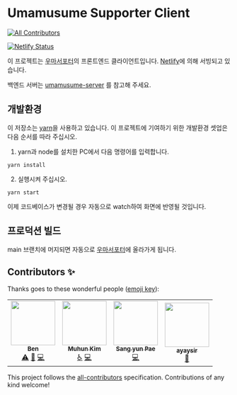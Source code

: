 # Umamusume Supporter Client

<!-- ALL-CONTRIBUTORS-BADGE:START - Do not remove or modify this section -->
[![All Contributors](https://img.shields.io/badge/all_contributors-4-orange.svg?style=flat-square)](#contributors-)
<!-- ALL-CONTRIBUTORS-BADGE:END -->

[![Netlify Status](https://api.netlify.com/api/v1/badges/4ee9162c-4267-44a3-a938-a3593d29e261/deploy-status)](https://app.netlify.com/sites/dreamy-northcutt-cfb2f0/deploys)

이 프로젝트는 [우마서포터](https://uma.sonagi.dev)의 프론트엔드 클라이언트입니다.
[Netlify](https://netlify.com)에 의해 서빙되고 있습니다.

백엔드 서버는 [umamusume-server](https://github.com/UmaSuppoter/umamusume-server) 를 참고해 주세요.

## 개발환경

이 저장소는 [yarn](https://yarnpkg.com)을 사용하고 있습니다.
이 프로젝트에 기여하기 위한 개발환경 셋업은 다음 순서를 따라 주십시오.

1. yarn과 node를 설치한 PC에서 다음 명령어를 입력합니다.

```
yarn install
```

2. 실행시켜 주십시오.

```
yarn start
```

이제 코드베이스가 변경될 경우 자동으로 watch하여 화면에 반영될 것입니다.

## 프로덕션 빌드

main 브랜치에 머지되면 자동으로 [우마서포터](https://uma.sonagi.dev)에 올라가게 됩니다.

## Contributors ✨

Thanks goes to these wonderful people ([emoji key](https://allcontributors.org/docs/en/emoji-key)):

<!-- ALL-CONTRIBUTORS-LIST:START - Do not remove or modify this section -->
<!-- prettier-ignore-start -->
<!-- markdownlint-disable -->
<table>
  <tr>
    <td align="center"><a href="http://justie.me"><img src="https://avatars.githubusercontent.com/u/7118300?v=4?s=100" width="100px;" alt=""/><br /><sub><b>Ben</b></sub></a><br /><a href="https://github.com/UmaSupporter/UmaSupporter.WebClient/commits?author=JUSTIVE" title="Tests">⚠️</a> <a href="#design-JUSTIVE" title="Design">🎨</a> <a href="https://github.com/UmaSupporter/UmaSupporter.WebClient/commits?author=JUSTIVE" title="Code">💻</a></td>
    <td align="center"><a href="http://frontend.moe"><img src="https://avatars.githubusercontent.com/u/5278201?v=4?s=100" width="100px;" alt=""/><br /><sub><b>Muhun Kim</b></sub></a><br /><a href="#a11y-x86chi" title="Accessibility">️️️️♿️</a> <a href="https://github.com/UmaSupporter/UmaSupporter.WebClient/commits?author=x86chi" title="Code">💻</a></td>
    <td align="center"><a href="https://cereme.dev"><img src="https://avatars.githubusercontent.com/u/19284878?v=4?s=100" width="100px;" alt=""/><br /><sub><b>Sang yun Pae</b></sub></a><br /><a href="https://github.com/UmaSupporter/UmaSupporter.WebClient/commits?author=cereme" title="Code">💻</a></td>
    <td align="center"><a href="http://yoonbumtae.com"><img src="https://avatars.githubusercontent.com/u/40187546?v=4?s=100" width="100px;" alt=""/><br /><sub><b>ayaysir</b></sub></a><br /><a href="https://github.com/UmaSupporter/UmaSupporter.WebClient/issues?q=author%3Aayaysir" title="Bug reports">🐛</a></td>
  </tr>
</table>

<!-- markdownlint-restore -->
<!-- prettier-ignore-end -->

<!-- ALL-CONTRIBUTORS-LIST:END -->

This project follows the [all-contributors](https://github.com/all-contributors/all-contributors) specification. Contributions of any kind welcome!
